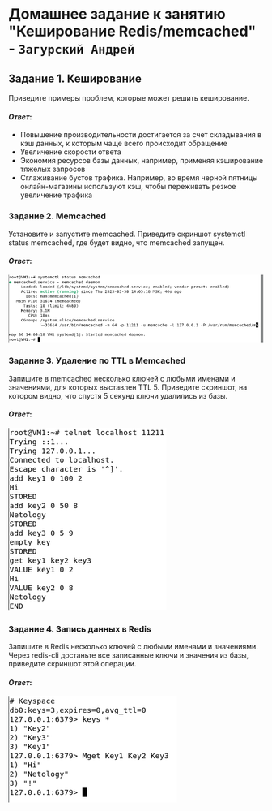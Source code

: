 # Домашнее задание к занятию "Кеширование Redis/memcached" - `Загурский Андрей`

## Задание 1. Кеширование
Приведите примеры проблем, которые может решить кеширование.
#### *Ответ*:
- Повышение производительности достигается за счет складывания в кэш данных, к которым чаще всего происходит обращение
- Увеличение скорости ответа
- Экономия ресурсов базы данных, например, применяя кэширование тяжелых запросов
- Сглаживание бустов трафика. Например, во время черной пятницы онлайн-магазины используют кэш, чтобы переживать резкое увеличение трафика

### Задание 2. Memcached
Установите и запустите memcached.
Приведите скриншот systemctl status memcached, где будет видно, что memcached запущен.

#### *Ответ*:
![image](https://github.com/Anders1994/Homework/blob/main/ScreenShots/%D0%A1%D0%BA%D1%80%D0%B8%D0%BD%20521.png)
### Задание 3. Удаление по TTL в Memcached
Запишите в memcached несколько ключей с любыми именами и значениями, для которых выставлен TTL 5.
Приведите скриншот, на котором видно, что спустя 5 секунд ключи удалились из базы.
#### *Ответ*:
![image](https://github.com/Anders1994/Homework/blob/main/ScreenShots/%D0%A1%D0%BA%D1%80%D0%B8%D0%BD%20522.png)
### Задание 4. Запись данных в Redis
Запишите в Redis несколько ключей с любыми именами и значениями.
Через redis-cli достаньте все записанные ключи и значения из базы, приведите скриншот этой операции.
#### *Ответ*:
![image](https://github.com/Anders1994/Homework/blob/main/ScreenShots/%D0%A1%D0%BA%D1%80%D0%B8%D0%BD%20524.png)